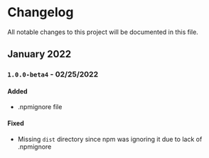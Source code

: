 # Changelog
All notable changes to this project will be documented in this file.

## January 2022

### `1.0.0-beta4` - 02/25/2022
#### Added
- .npmignore file

#### Fixed
- Missing `dist` directory since npm was ignoring it due to lack of .npmignore
